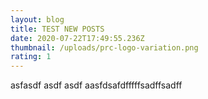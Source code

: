 ```yaml
---
layout: blog
title: TEST NEW POSTS
date: 2020-07-22T17:49:55.236Z
thumbnail: /uploads/prc-logo-variation.png
rating: 1
---
```

asfasdf asdf asdf aasfdsafdfffffsadffsadff